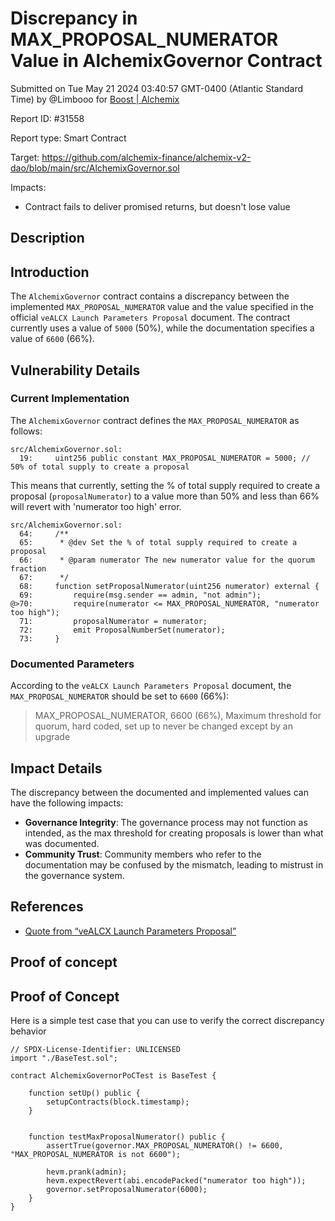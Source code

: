 
# Discrepancy in MAX_PROPOSAL_NUMERATOR Value in AlchemixGovernor Contract

Submitted on Tue May 21 2024 03:40:57 GMT-0400 (Atlantic Standard Time) by @Limbooo for [Boost | Alchemix](https://immunefi.com/bounty/alchemix-boost/)

Report ID: #31558

Report type: Smart Contract

Target: https://github.com/alchemix-finance/alchemix-v2-dao/blob/main/src/AlchemixGovernor.sol

Impacts:
- Contract fails to deliver promised returns, but doesn't lose value

## Description
## Introduction

The `AlchemixGovernor` contract contains a discrepancy between the implemented `MAX_PROPOSAL_NUMERATOR` value and the value specified in the official `veALCX Launch Parameters Proposal` document. The contract currently uses a value of `5000` (50%), while the documentation specifies a value of `6600` (66%).

## Vulnerability Details
### Current Implementation

The `AlchemixGovernor` contract defines the `MAX_PROPOSAL_NUMERATOR` as follows:

```solidity
src/AlchemixGovernor.sol:
  19:     uint256 public constant MAX_PROPOSAL_NUMERATOR = 5000; // 50% of total supply to create a proposal
```

This means that currently, setting the % of total supply required to create a proposal (`proposalNumerator`) to a value more than 50% and less than 66% will revert with 'numerator too high' error.

```solidity
src/AlchemixGovernor.sol:
  64:     /**
  65:      * @dev Set the % of total supply required to create a proposal
  66:      * @param numerator The new numerator value for the quorum fraction
  67:      */
  68:     function setProposalNumerator(uint256 numerator) external {
  69:         require(msg.sender == admin, "not admin");
@>70:         require(numerator <= MAX_PROPOSAL_NUMERATOR, "numerator too high");
  71:         proposalNumerator = numerator;
  72:         emit ProposalNumberSet(numerator);
  73:     }
```

### Documented Parameters

According to the `veALCX Launch Parameters Proposal` document, the `MAX_PROPOSAL_NUMERATOR` should be set to `6600` (66%):

> MAX_PROPOSAL_NUMERATOR, 6600 (66%), Maximum threshold for quorum, hard coded, set up to never be changed except by an upgrade

## Impact Details
The discrepancy between the documented and implemented values can have the following impacts:

- **Governance Integrity**: The governance process may not function as intended, as the max threshold for creating proposals is lower than what was documented.
- **Community Trust**: Community members who refer to the documentation may be confused by the mismatch, leading to mistrust in the governance system.

## References
  - [Quote from “veALCX Launch Parameters Proposal”](https://arc.net/l/quote/itavdnan)
        
## Proof of concept
## Proof of Concept
Here is a simple test case that you can use to verify the correct discrepancy behavior

```solidity
// SPDX-License-Identifier: UNLICENSED
import "./BaseTest.sol";

contract AlchemixGovernorPoCTest is BaseTest {

    function setUp() public {
        setupContracts(block.timestamp);
    }


    function testMaxProposalNumerator() public {
        assertTrue(governor.MAX_PROPOSAL_NUMERATOR() != 6600, "MAX_PROPOSAL_NUMERATOR is not 6600");
        
        hevm.prank(admin);
        hevm.expectRevert(abi.encodePacked("numerator too high"));
        governor.setProposalNumerator(6000);
    }
}
```